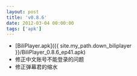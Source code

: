 ```yaml
---
layout: post
title: 'v0.8.6'
date: 2012-03-04 00:00:00
tags: ['apk']
---
```

- [BiliPlayer.apk]({{ site.my_path.down_biliplayer }}/BiliPlayer_0.8.6_ep41.apk)
- 修正中文账号不能登录的问题
- 修正弹幕君的缩水
